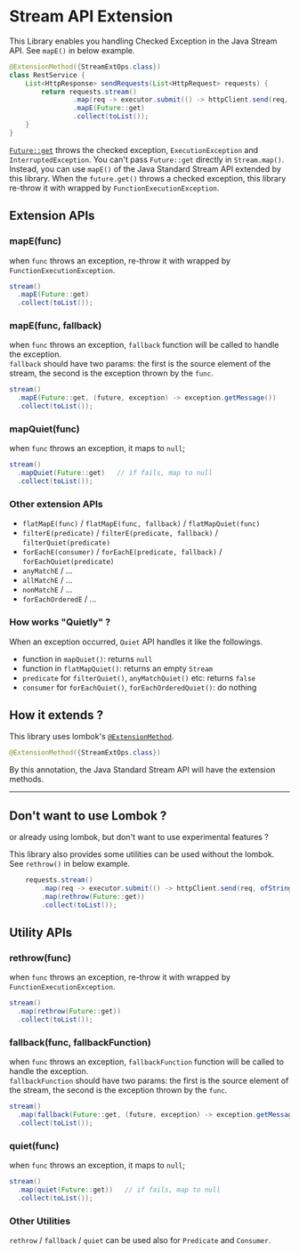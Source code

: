 # Stream API Extension

This Library enables you handling Checked Exception in the Java Stream API.
See `mapE()` in below example.
```java
@ExtensionMethod({StreamExtOps.class})
class RestService {
    List<HttpResponse> sendRequests(List<HttpRequest> requests) {
        return requests.stream()
                .map(req -> executor.submit(() -> httpClient.send(req, ofString())))
                .mapE(Future::get)
                .collect(toList());
    }
}
```

[`Future::get`](https://docs.oracle.com/javase/jp/8/docs/api/java/util/concurrent/Future.html#get--) throws the checked exception, `ExecutionException` and `InterruptedException`. 
You can't pass `Future::get` directly in `Stream.map()`.
Instead, you can use `mapE()` of the Java Standard Stream API extended by this library. 
When the `future.get()` throws a checked exception, this library re-throw it with wrapped by `FunctionExecutionException`.

## Extension APIs
### mapE(func)
when `func` throws an exception, re-throw it with wrapped by `FunctionExecutionException`.
```java
stream()
  .mapE(Future::get)
  .collect(toList());
```

### mapE(func, fallback)
when `func` throws an exception, `fallback` function will be called to handle the exception.  
`fallback` should have two params: the first is the source element of the stream,
the second is the exception thrown by the `func`.

```java
stream()
  .mapE(Future::get, (future, exception) -> exception.getMessage())
  .collect(toList());
```

### mapQuiet(func)
when `func` throws an exception, it maps to `null`;
```java
stream()
  .mapQuiet(Future::get)   // if fails, map to null
  .collect(toList());
```

### Other extension APIs
* `flatMapE(func)` / `flatMapE(func, fallback)` / `flatMapQuiet(func)`
* `filterE(predicate)` / `filterE(predicate, fallback)` / `filterQuiet(predicate)`
* `forEachE(consumer)` / `forEachE(predicate, fallback)` / `forEachQuiet(predicate)`
* `anyMatchE` / ...
* `allMatchE` / ...
* `nonMatchE` / ...
* `forEachOrderedE` / ...

### How works "Quietly" ?
When an exception occurred, `Quiet` API handles it like the followings.
* function in `mapQuiet()`: returns `null`
* function in `flatMapQuiet()`: returns an empty `Stream`
* `predicate` for `filterQuiet()`, `anyMatchQuiet()` etc: returns `false`
* `consumer` for `forEachQuiet()`, `forEachOrderedQuiet()`: do nothing

## How it extends ?
This library uses lombok's [`@ExtensionMethod`](https://projectlombok.org/features/experimental/ExtensionMethod).
```java
@ExtensionMethod({StreamExtOps.class})
```
By this annotation, the Java Standard Stream API will have the extension methods.

----
## Don't want to use Lombok ?
or already using lombok, but don't want to use experimental features ?

This library also provides some utilities can be used without the lombok.
See `rethrow()` in below example.

```java
    requests.stream()
        .map(req -> executor.submit(() -> httpClient.send(req, ofString())))
        .map(rethrow(Future::get))
        .collect(toList());
```


## Utility APIs
### rethrow(func)
when `func` throws an exception, re-throw it with wrapped by `FunctionExecutionException`.
```java
stream()
  .map(rethrow(Future::get))
  .collect(toList());
```

### fallback(func, fallbackFunction)
when `func` throws an exception, `fallbackFunction` function will be called to handle the exception.  
`fallbackFunction` should have two params: the first is the source element of the stream,
the second is the exception thrown by the `func`.

```java
stream()
  .map(fallback(Future::get, (future, exception) -> exception.getMessage()))
  .collect(toList());
```

### quiet(func)
when `func` throws an exception, it maps to `null`;
```java
stream()
  .map(quiet(Future::get))   // if fails, map to null
  .collect(toList());
```

### Other Utilities
`rethrow` / `fallback` / `quiet` can be used also for
`Predicate` and `Consumer`.